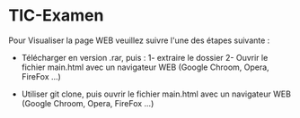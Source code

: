 # TIC-Examen

Pour Visualiser la page WEB veuillez suivre l'une des étapes suivante :

- Télécharger en version .rar, puis :
    1- extraire le dossier
    2- Ouvrir le fichier main.html avec un navigateur WEB (Google Chroom, Opera, FireFox ...)

- Utiliser git clone, puis ouvrir le fichier main.html avec un navigateur WEB (Google Chroom, Opera, FireFox ...)
